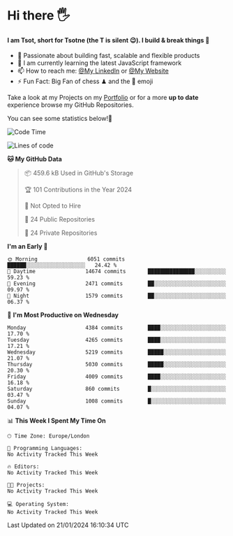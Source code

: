 # Hi there :raised_hand_with_fingers_splayed:
#### I am Tsot, short for Tsotne (the T is silent :wink:). I build & break things :space_invader:
- :telescope: Passionate about building fast, scalable and flexible products
- :seedling: I am currently learning the latest JavaScript framework 
- :mailbox: How to reach me: [@My LinkedIn](https://www.linkedin.com/in/tsotne-gvadzabia/) or [@My Website](https://tsotne.co.uk/contact)
- :zap: Fun Fact: Big Fan of chess ♟ and the 👾 emoji

Take a look at my Projects on my [Portfolio](https://tsotne.co.uk/) or for a more **up to date** experience browse my GitHub Repositories.

You can see some statistics below!:space_invader:
<!--START_SECTION:waka-->
![Code Time](http://img.shields.io/badge/Code%20Time-761%20hrs%202%20mins-blue)

![Lines of code](https://img.shields.io/badge/From%20Hello%20World%20I%27ve%20Written-9.2%20million%20lines%20of%20code-blue)

**🐱 My GitHub Data** 

> 📦 459.6 kB Used in GitHub's Storage 
 > 
> 🏆 101 Contributions in the Year 2024
 > 
> 🚫 Not Opted to Hire
 > 
> 📜 24 Public Repositories 
 > 
> 🔑 24 Private Repositories 
 > 
**I'm an Early 🐤** 

```text
🌞 Morning                6051 commits        ██████░░░░░░░░░░░░░░░░░░░   24.42 % 
🌆 Daytime                14674 commits       ███████████████░░░░░░░░░░   59.23 % 
🌃 Evening                2471 commits        ██░░░░░░░░░░░░░░░░░░░░░░░   09.97 % 
🌙 Night                  1579 commits        ██░░░░░░░░░░░░░░░░░░░░░░░   06.37 % 
```
📅 **I'm Most Productive on Wednesday** 

```text
Monday                   4384 commits        ████░░░░░░░░░░░░░░░░░░░░░   17.70 % 
Tuesday                  4265 commits        ████░░░░░░░░░░░░░░░░░░░░░   17.21 % 
Wednesday                5219 commits        █████░░░░░░░░░░░░░░░░░░░░   21.07 % 
Thursday                 5030 commits        █████░░░░░░░░░░░░░░░░░░░░   20.30 % 
Friday                   4009 commits        ████░░░░░░░░░░░░░░░░░░░░░   16.18 % 
Saturday                 860 commits         █░░░░░░░░░░░░░░░░░░░░░░░░   03.47 % 
Sunday                   1008 commits        █░░░░░░░░░░░░░░░░░░░░░░░░   04.07 % 
```


📊 **This Week I Spent My Time On** 

```text
🕑︎ Time Zone: Europe/London

💬 Programming Languages: 
No Activity Tracked This Week

🔥 Editors: 
No Activity Tracked This Week

🐱‍💻 Projects: 
No Activity Tracked This Week

💻 Operating System: 
No Activity Tracked This Week
```


 Last Updated on 21/01/2024 16:10:34 UTC
<!--END_SECTION:waka-->
